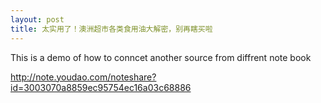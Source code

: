 ```yaml
---
layout: post
title: 太实用了！澳洲超市各类食用油大解密，别再瞎买啦
---
```


This is a demo of how to conncet another source from diffrent note book

<http://note.youdao.com/noteshare?id=3003070a8859ec95754ec16a03c68886>
